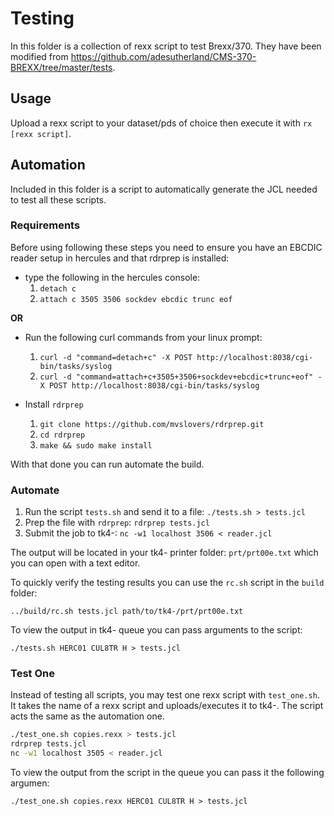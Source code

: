 # Testing

In this folder is a collection of rexx script to test Brexx/370. They have been modified from https://github.com/adesutherland/CMS-370-BREXX/tree/master/tests.

## Usage

Upload a rexx script to your dataset/pds of choice then execute it with `rx [rexx script]`.

## Automation

Included in this folder is a script to automatically generate the JCL needed to test all these scripts. 

### Requirements

Before using following these steps you need to ensure you have an EBCDIC reader setup in hercules and that rdrprep is installed:

* type the following in the hercules console:
    1. `detach c`
    2. `attach c 3505 3506 sockdev ebcdic trunc eof`

**OR**

* Run the following curl commands from your linux prompt:
    1. `curl -d "command=detach+c" -X POST http://localhost:8038/cgi-bin/tasks/syslog`
    2. `curl -d "command=attach+c+3505+3506+sockdev+ebcdic+trunc+eof" -X POST http://localhost:8038/cgi-bin/tasks/syslog`

* Install `rdrprep`
    1. `git clone https://github.com/mvslovers/rdrprep.git`
    2. `cd rdrprep`
    3. `make && sudo make install`

With that done you can run automate the build.

### Automate

1. Run the script `tests.sh` and send it to a file: `./tests.sh > tests.jcl`
1. Prep the file with `rdrprep`: `rdrprep tests.jcl`
1. Submit the job to tk4-: `nc -w1 localhost 3506 < reader.jcl`

The output will be located in your tk4- printer folder: `prt/prt00e.txt` which you can open with a text editor.

To quickly verify the testing results you can use the `rc.sh` script in the `build` folder:

```
../build/rc.sh tests.jcl path/to/tk4-/prt/prt00e.txt
```


To view the output in tk4- queue you can pass arguments to the script:

```
./tests.sh HERC01 CUL8TR H > tests.jcl
```

### Test One

Instead of testing all scripts, you may test one rexx script with `test_one.sh`. It takes the name of a rexx script and uploads/executes it to tk4-. The script acts the same as the automation one. 

```bash
./test_one.sh copies.rexx > tests.jcl
rdrprep tests.jcl
nc -w1 localhost 3505 < reader.jcl
```

To view the output from the script in the queue you can pass it the following argumen:

```
./test_one.sh copies.rexx HERC01 CUL8TR H > tests.jcl
```
